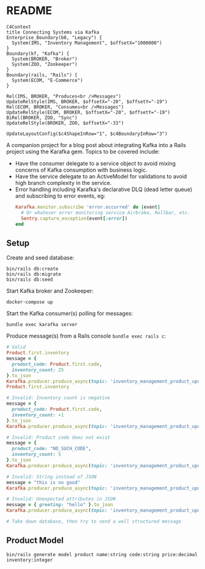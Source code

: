# README

```mermaid
C4Context
title Connecting Systems via Kafka
Enterprise_Boundary(b0, "Legacy") {
  System(IMS, "Inventory Management", $offsetX="1000000")
}
Boundary(kf, "Kafka") {
  System(BROKER, "Broker")
  System(ZOO, "Zookeeper")
}
Boundary(rails, "Rails") {
  System(ECOM, "E-Commerce")
}

Rel(IMS, BROKER, "Produces<br />Messages")
UpdateRelStyle(IMS, BROKER, $offsetX="-20", $offsetY="-19")
Rel(ECOM, BROKER, "Consumes<br />Messages")
UpdateRelStyle(ECOM, BROKER, $offsetX="-20", $offsetY="-19")
BiRel(BROKER, ZOO, "Sync")
UpdateRelStyle(BROKER, ZOO, $offsetX="-33")

UpdateLayoutConfig($c4ShapeInRow="1", $c4BoundaryInRow="3")
```

A companion project for a blog post about integrating Kafka into a Rails project using the Karafka gem. Topics to be covered include:
* Have the consumer delegate to a service object to avoid mixing concerns of Kafka consumption with business logic.
* Have the service delegate to an ActiveModel for validations to avoid high branch complexity in the service.
* Error handling including Karafka's declarative DLQ (dead letter queue) and subscribing to error events, eg:
  ```ruby
  Karafka.monitor.subscribe 'error.occurred' do |event|
    # Or whatever error monitoring service Airbrake, Rollbar, etc.
    Sentry.capture_exception(event[:error])
  end
  ```

## Setup

Create and seed database:

```
bin/rails db:create
bin/rails db:migrate
bin/rails db:seed
```

Start Kafka broker and Zookeeper:

```
docker-compose up
```

Start the Kafka consumer(s) polling for messages:

```
bundle exec karafka server
```

Produce message(s) from a Rails console `bundle exec rails c`:

```ruby
# Valid
Product.first.inventory
message = {
  product_code: Product.first.code,
  inventory_count: 25
}.to_json
Karafka.producer.produce_async(topic: 'inventory_management_product_updates', payload: message)
Product.first.inventory

# Invalid: Inventory count is negative
message = {
  product_code: Product.first.code,
  inventory_count: -1
}.to_json
Karafka.producer.produce_async(topic: 'inventory_management_product_updates', payload: message)

# Invalid: Product code does not exist
message = {
  product_code: "NO_SUCH_CODE",
  inventory_count: 5
}.to_json
Karafka.producer.produce_async(topic: 'inventory_management_product_updates', payload: message)

# Invalid: String instead of JSON
message = "this is no good"
Karafka.producer.produce_async(topic: 'inventory_management_product_updates', payload: message)

# Invalid: Unexpected attributes in JSON
message = { greeting: "hello" }.to_json
Karafka.producer.produce_async(topic: 'inventory_management_product_updates', payload: message)

# Take down database, then try to send a well structured message
```

## Product Model

```
bin/rails generate model product name:string code:string price:decimal inventory:integer
```
